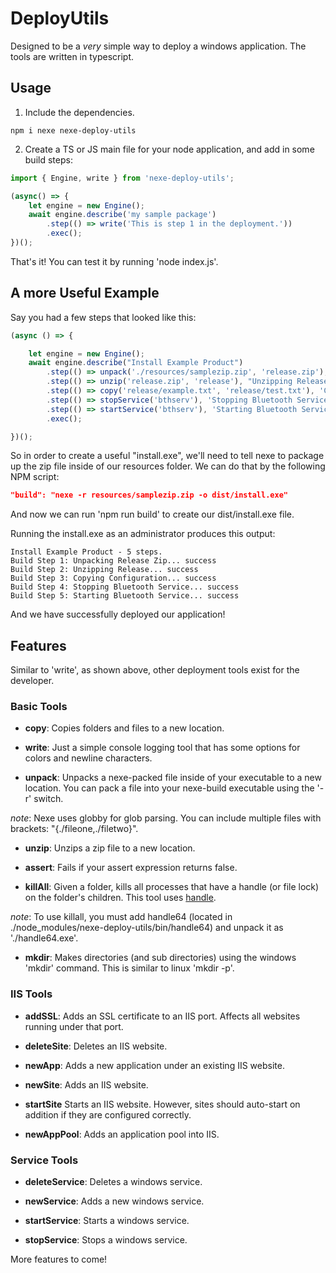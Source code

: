 # DeployUtils
Designed to be a *very* simple way to deploy a windows application. The tools are written in typescript.

## Usage

1. Include the dependencies.

```
npm i nexe nexe-deploy-utils
```

2. Create a TS or JS main file for your node application, and add in some build steps:

```typescript
import { Engine, write } from 'nexe-deploy-utils';

(async() => {
    let engine = new Engine();
    await engine.describe('my sample package')
        .step(() => write('This is step 1 in the deployment.'))
        .exec();
})();
```

That's it! You can test it by running 'node index.js'. 

## A more Useful Example

Say you had a few steps that looked like this:

```typescript
(async () => {

    let engine = new Engine();
    await engine.describe("Install Example Product")
        .step(() => unpack('./resources/samplezip.zip', 'release.zip'), "Unpacking Release Zip")
        .step(() => unzip('release.zip', 'release'), "Unzipping Release")
        .step(() => copy('release/example.txt', 'release/test.txt'), 'Copying Configuration')
        .step(() => stopService('bthserv'), 'Stopping Bluetooth Service')
        .step(() => startService('bthserv'), 'Starting Bluetooth Service')
        .exec();

})();
```

So in order to create a useful "install.exe", we'll need to tell nexe to package up the zip file inside of our resources folder.  We can do that by the following NPM script:

```json
"build": "nexe -r resources/samplezip.zip -o dist/install.exe"
```

And now we can run 'npm run build' to create our dist/install.exe file.

Running the install.exe as an administrator produces this output:

```
Install Example Product - 5 steps.
Build Step 1: Unpacking Release Zip... success
Build Step 2: Unzipping Release... success
Build Step 3: Copying Configuration... success
Build Step 4: Stopping Bluetooth Service... success
Build Step 5: Starting Bluetooth Service... success
```

And we have successfully deployed our application!

## Features
Similar to 'write', as shown above, other deployment tools exist for the developer.

### Basic Tools
- **copy**: Copies folders and files to a new location.

- **write**: Just a simple console logging tool that has some options for colors and newline characters.

- **unpack**: Unpacks a nexe-packed file inside of your executable to a new location. You can pack a file into your 
nexe-build executable using the '-r' switch.

*note*: Nexe uses globby for glob parsing. You can include multiple files with brackets: "{./fileone,./filetwo}".

- **unzip**: Unzips a zip file to a new location.

- **assert**: Fails if your assert expression returns false. 

- **killAll**: Given a folder, kills all processes that have a handle (or file lock) on the folder's children. This tool uses [handle](https://docs.microsoft.com/en-us/sysinternals/downloads/handle).

*note*: To use killall, you must add handle64 (located in ./node_modules/nexe-deploy-utils/bin/handle64) and unpack it as './handle64.exe'.

- **mkdir**: Makes directories (and sub directories) using the windows 'mkdir' command. This is similar to linux 'mkdir -p'.

### IIS Tools
- **addSSL**: Adds an SSL certificate to an IIS port. Affects all websites running under that port.

- **deleteSite**: Deletes an IIS website.

- **newApp**: Adds a new application under an existing IIS website.

- **newSite**: Adds an IIS website.

- **startSite** Starts an IIS website. However, sites should auto-start on addition if they are configured correctly.

- **newAppPool**: Adds an application pool into IIS.

### Service Tools
- **deleteService**: Deletes a windows service.

- **newService**: Adds a new windows service.

- **startService**: Starts a windows service.

- **stopService**: Stops a windows service.


More features to come!